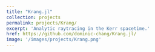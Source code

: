 ```yaml
---
title: "Krang.jl"
collection: projects
permalink: projects/Krang/
excerpt: 'Analytic raytracing in the Kerr spacetime.'
href: https://github.com/dominic-chang/Krang.jl/
image: '/images/projects/Krang.png'
---
```


